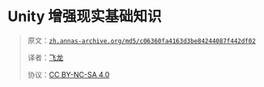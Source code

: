 # Unity 增强现实基础知识

> 原文：[`zh.annas-archive.org/md5/c06360fa4163d3be84244087f442df02`](https://zh.annas-archive.org/md5/c06360fa4163d3be84244087f442df02)
> 
> 译者：[飞龙](https://github.com/wizardforcel)
> 
> 协议：[CC BY-NC-SA 4.0](http://creativecommons.org/licenses/by-nc-sa/4.0/)